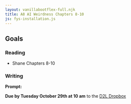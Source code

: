 ```yaml
---
layout: vanillabootflex-full.njk
title: A8 AI Weirdness Chapters 8-10
js: fys-installation.js
---
```


## Goals



### Reading

- Shane Chapters 8-10

### Writing

**Prompt:**  

**Due by Tuesday October 29th at 10 am** to the [D2L Dropbox](#)


